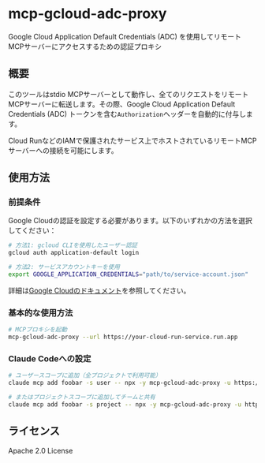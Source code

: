 # mcp-gcloud-adc-proxy

Google Cloud Application Default Credentials (ADC) を使用してリモートMCPサーバーにアクセスするための認証プロキシ

## 概要

このツールはstdio MCPサーバーとして動作し、全てのリクエストをリモートMCPサーバーに転送します。その際、Google Cloud Application Default Credentials (ADC) トークンを含む`Authorization`ヘッダーを自動的に付与します。

Cloud RunなどのIAMで保護されたサービス上でホストされているリモートMCPサーバーへの接続を可能にします。

## 使用方法

### 前提条件

Google Cloudの認証を設定する必要があります。以下のいずれかの方法を選択してください：

```bash
# 方法1: gcloud CLIを使用したユーザー認証
gcloud auth application-default login

# 方法2: サービスアカウントキーを使用
export GOOGLE_APPLICATION_CREDENTIALS="path/to/service-account.json"
```

詳細は[Google Cloudのドキュメント](https://cloud.google.com/docs/authentication/provide-credentials-adc)を参照してください。

### 基本的な使用方法

```bash
# MCPプロキシを起動
mcp-gcloud-adc-proxy --url https://your-cloud-run-service.run.app
```

### Claude Codeへの設定

```bash
# ユーザースコープに追加（全プロジェクトで利用可能）
claude mcp add foobar -s user -- npx -y mcp-gcloud-adc-proxy -u https://foobar.run.app

# またはプロジェクトスコープに追加してチームと共有
claude mcp add foobar -s project -- npx -y mcp-gcloud-adc-proxy -u https://foobar.run.app
```

## ライセンス

Apache 2.0 License
